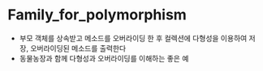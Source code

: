 # Family_for_polymorphism

- 부모 객체를 상속받고 메소드를 오버라이딩 한 후 컬렉션에 다형성을 이용하여 저장, 오버라이딩된 메소드를 출력한다 
- 동물농장과 함께 다형성과 오버라이딩를 이해하는 좋은 예

